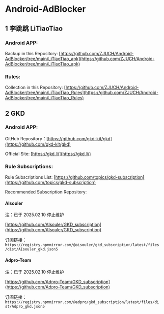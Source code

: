 # Android-AdBlocker

## 1 李跳跳 LiTiaoTiao

### Android APP:

Backup in this Repository: [https://github.com/ZJUCH/Android-AdBlocker/tree/main/LiTiaoTiao_apk](https://github.com/ZJUCH/Android-AdBlocker/tree/main/LiTiaoTiao_apk)

### Rules:

Collection in this Repository: [https://github.com/ZJUCH/Android-AdBlocker/tree/main/LiTiaoTiao_Rules](https://github.com/ZJUCH/Android-AdBlocker/tree/main/LiTiaoTiao_Rules)

## 2 GKD

### Android APP:

GitHub Repository：[https://github.com/gkd-kit/gkd](https://github.com/gkd-kit/gkd)

Official Site: [https://gkd.li/](https://gkd.li/)

### Rule Subscriptions:

Rule Subscriptions List: [https://github.com/topics/gkd-subscription](https://github.com/topics/gkd-subscription)

Recommended Subscription Repository:

#### Alsouler

注：已于 2025.02.10 停止维护

[https://github.com/AIsouler/GKD_subscription](https://github.com/AIsouler/GKD_subscription)

订阅链接：`https://registry.npmmirror.com/@aisouler/gkd_subscription/latest/files/dist/AIsouler_gkd.json5`

#### Adpro-Team

注：已于 2025.02.10 停止维护

[https://github.com/Adpro-Team/GKD_subscription](https://github.com/Adpro-Team/GKD_subscription)

订阅链接：`https://registry.npmmirror.com/@adpro/gkd_subscription/latest/files/dist/Adpro_gkd.json5`

